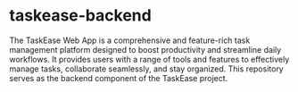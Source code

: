 # taskease-backend
The TaskEase Web App is a comprehensive and feature-rich task management platform designed to boost productivity and streamline daily workflows. It provides users with a range of tools and features to effectively manage tasks, collaborate seamlessly, and stay organized. This repository serves as the backend component of the TaskEase project.
